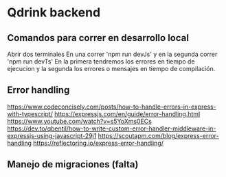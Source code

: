 # Qdrink backend

## Comandos para correr en desarrollo local
Abrir dos terminales
En una correr 'npm run devJs' y en la segunda correr 'npm run devTs'
En la primera tendremos los errores en tiempo de ejecucion y la segunda los errores o mensajes en tiempo de compilación.


## Error handling
https://www.codeconcisely.com/posts/how-to-handle-errors-in-express-with-typescript/
https://expressjs.com/en/guide/error-handling.html
https://www.youtube.com/watch?v=s5YoXms0ECs
https://dev.to/qbentil/how-to-write-custom-error-handler-middleware-in-expressjs-using-javascript-29j1
https://scoutapm.com/blog/express-error-handling
https://reflectoring.io/express-error-handling/

## Manejo de migraciones (falta)